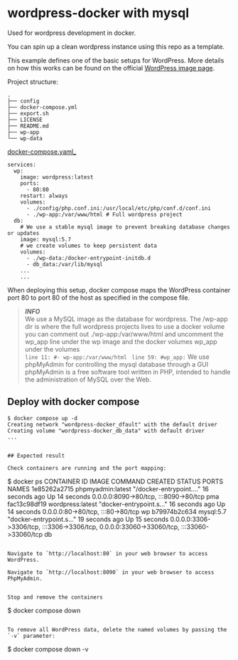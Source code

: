# wordpress-docker with mysql
Used for wordpress development in docker. 

You can spin up a clean wordpress instance using this repo
as a template.
 
This example defines one of the basic setups for WordPress. More details on how this works can be found on the official [WordPress image page](https://hub.docker.com/_/wordpress).


Project structure:
```
.
├── config
├── docker-compose.yml
├── export.sh
├── LICENSE
├── README.md
├── wp-app
└── wp-data
```

[docker-compose.yaml_](docker-compose.yml)
```
services:
  wp:
    image: wordpress:latest
    ports:
      - 80:80
    restart: always 
    volumes:
      - ./config/php.conf.ini:/usr/local/etc/php/conf.d/conf.ini
      - ./wp-app:/var/www/html # Full wordpress project  
  db:
    # We use a stable mysql image to prevent breaking database changes or updates
    image: mysql:5.7 
    # we create volumes to keep persistent data 
    volumes:
      - ./wp-data:/docker-entrypoint-initdb.d
      - db_data:/var/lib/mysql
    ...  
    ... 

```

When deploying this setup, docker compose maps the WordPress container port 80 to
port 80 of the host as specified in the compose file.

> **_INFO_**    
> We use a MySQL image as the database for wordpress.
> The /wp-app dir is where the full wordpress projects lives
> to use a docker volume you can comment out  ./wp-app:/var/www/html
> and uncomment the wp_app line under the wp image 
> and the docker volumes wp_app under the volumes    
> `line 11: #- wp-app:/var/www/html `
> `line 59: #wp_app:`
> We use phpMyAdmin for controlling the mysql database through a GUI 
> phpMyAdmin is a free software tool written in PHP, intended to handle the administration of MySQL over the Web. 
## Deploy with docker compose

```
$ docker compose up -d
Creating network "wordpress-docker_dfault" with the default driver
Creating volume "wordpress-docker_db_data" with default driver
... 


## Expected result

Check containers are running and the port mapping:
```
$ docker ps
CONTAINER ID        IMAGE               COMMAND                  CREATED             STATUS              PORTS                 NAMES 
1e85262a2715   phpmyadmin:latest   "/docker-entrypoint.…"   16 seconds ago   Up 14 seconds   0.0.0.0:8090->80/tcp, :::8090->80/tcp                                                      pma
fac13c98df19   wordpress:latest    "docker-entrypoint.s…"   16 seconds ago   Up 14 seconds   0.0.0.0:80->80/tcp, :::80->80/tcp                                                          wp
b79974b2c634   mysql:5.7           "docker-entrypoint.s…"   19 seconds ago   Up 15 seconds   0.0.0.0:3306->3306/tcp, :::3306->3306/tcp, 0.0.0.0:33060->33060/tcp, :::33060->33060/tcp   db
```

Navigate to `http://localhost:80` in your web browser to access WordPress.

Navigate to `http://localhost:8090` in your web browser to access PhpMyAdmin.
 

Stop and remove the containers

```
$ docker compose down
```

To remove all WordPress data, delete the named volumes by passing the `-v` parameter:
```
$ docker compose down -v
```
